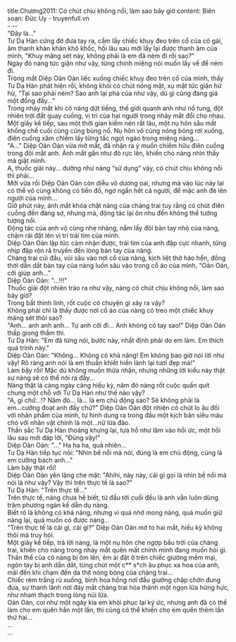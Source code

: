 title:Chương2011: Có chút chịu không nổi, làm sao bây giờ
content:
Biên soạn: Đức Uy - truyenfull.vn<br>- --<br>"Đây là..."<br>Tư Dạ Hàn cứng đờ đưa tay ra, cầm lấy chiếc khuy đeo trên cổ của cô gái, âm thanh khàn khàn khô khốc, hồi lâu sau mới lấy lại được thanh âm của mình, "Khuy măng sét này, không phải là em đã ném đi rồi sao?"<br>Ngày đó nàng tức giận như vậy, từng chính miệng nói muốn lấy về để ném đi.<br>Tròng mắt Diệp Oản Oản liếc xuống chiếc khuy đeo trên cổ của mình, thấy Tư Dạ Hàn phát hiện rồi, không khỏi có chút nóng mặt, xụ mặt tức giận hừ hừ, "Tại sao phải ném? Sao anh lại phá của như vậy, dù gì cũng đáng giá một đồng đấy..."<br>Trong nháy mắt khi cô nàng dứt tiếng, thế giới quanh anh như nổ tung, đột nhiên trời đất quay cuồng, vị trí của hai người trong nháy mắt đổi cho nhau. Một giây kế tiếp, sau một thời gian kiềm nén rất lâu, một nụ hôn sâu mất khống chế cuối cùng cũng bùng nổ. Nụ hôn vô cùng nóng bỏng rơi xuống, điên cuồng xâm chiếm lấy từng tấc ngọt ngào trong miệng nàng...<br>"A..." Diệp Oản Oản vừa mở mắt, đã nhận ra ý muốn chiếm hữu điên cuồng trong đôi mắt anh. Ánh mắt gần như đỏ rực lên, khiến cho nàng nhìn thấy mà giật mình.<br>A, thuốc giải này... dường như nàng “sử dụng” vậy, có chút chịu không nổi thì phải...<br>Mới vừa rồi Diệp Oản Oản còn diễu võ dương oai, nhưng mà vào lúc này lại có thể vô cùng không có tiền đồ, ngơ ngẩn hết cả người, để mặc anh đè lên người của mình...<br>Giờ phút này, ánh mắt khóa chặt nàng của chàng trai tuy rằng có chút điên cuồng đến đáng sợ, nhưng mà, động tác lại ôn nhu đến không thể tưởng tượng nổi.<br>Động tác của anh vô cùng nhẹ nhàng, nắm lấy đôi bàn tay nhỏ của nàng, chậm rãi đặt lên vị trí trái tim của mình.<br>Diệp Oản Oản lập tức cảm nhận được, trái tim của anh đập cực nhanh, từng nhịp đập rộn rã truyền đến lòng bàn tay của nàng.<br>Chàng trai cúi đầu, vùi sâu vào nơi cổ của nàng, kịch liệt thở hào hển, đồng thời dẫn dắt bàn tay của nàng luồn sâu vào trong cổ áo của mình, "Oản Oản, cởi giúp anh..."<br>Diệp Oản Oản: "...!!!"<br>Thuốc giải đột nhiên trào ra như vậy, nàng có chút chịu không nổi, làm sao bây giờ?<br>Trong bất thình lình, rốt cuộc có chuyện gì xảy ra vậy?<br>Không phải chỉ là thấy được nơi cổ áo của nàng có treo một chiếc khuy măng sét thôi sao?<br>"Anh... anh anh anh... Tự anh cởi đi... Anh không có tay sao!" Diệp Oản Oản thấp giọng thầm thì.<br>Tư Dạ Hàn: "Em đã từng nói, bước này, nhất định phải do em làm. Em thích quá trình này."<br>Diệp Oản Oản: "Không... Không có khả năng! Em không bao giờ nói lời như vậy! Rõ ràng anh nói là em thuần khiết hiền lành lại tươi đẹp mà!"<br>Làm bậy rồi! Mặc dù không muốn thừa nhận, nhưng những lời kiểu này thật sự nàng sẽ có thể nói ra đấy...<br>Nàng thật là càng ngày càng hiếu kỳ, năm đó nàng rốt cuộc quấn quít chung một chỗ với Tư Dạ Hàn như thế nào vậy?<br>"A, gì chứ...!? Năm đó... là... là em chủ động sao? Sẽ không phải là em...cưỡng đoạt anh đấy chứ?" Diệp Oản Oản đột nhiên có chút lo âu đối với nhân phẩm của mình, tự hình dung ra trong đầu một kịch bản siêu máu chó với nhân vật chính là một...nữ lừa đảo.<br>Thần sắc Tư Dạ Hàn thoáng khựng lại, tựa hồ như lâm vào hồi ức, một hồi lâu sau mới đáp lời, "Đúng vậy!"<br>Diệp Oản Oản: "..." Ha ha ha, quả nhiên...<br>Tư Dạ Hàn tiếp tục nói: "Nhìn bề nổi mà nói, đúng là em chủ động, cũng là em cưỡng bách anh..."<br>Làm bậy thật rồi!<br>Diệp Oản Oản yên lặng che mặt: "Ahihi, này này, cái gì gọi là nhìn bề nổi mà nói là như vậy? Vậy thì trên thực tế là sao?"<br>Tư Dạ Hàn: "Trên thực tế..."<br>Trên thực tế, nàng chưa hề biết, từ đầu tới cuối đều là anh vẫn luôn dùng trăm phương ngàn kế dẫn dụ nàng.<br>Biết rõ là không có khả năng, nhưng vì quá nhớ mong nàng, quá muốn giữ nàng lại, quá muốn có được nàng...<br>"Trên thực tế là cái gì, cái gì?" Diệp Oản Oản mở to hai mắt, hiếu kỳ không thôi mà truy hỏi.<br>Một giây kế tiếp, trả lời nàng, là một nụ hôn che ngợp bầu trời của chàng trai, khiến cho nàng trong nháy mắt quên mất chính mình đang muốn hỏi gì.<br>Thân thể của cô nàng bị ôm lên, êm ái đặt ở trên chiếc giường mềm mại, ngón tay bị anh dẫn dắt, từng chút một c** s*ch âu phục xa hoa của anh, mãi đến khi chạm đến da thịt nóng bỏng của chàng trai...<br>Chiếc rèm trắng rủ xuống, bình hoa hồng nơi đầu giường chập chờn đung đưa, sự thanh lãnh nơi đáy mắt chàng trai hóa thành một ngọn lửa hừng hực, như nham thạch trong lòng núi lửa.<br>Oản Oản, coi như một ngày kia em khôi phục lại ký ức, nhưng anh đã có thể làm cho em quên hắn một lần, thì cũng có thể khiến cho em quên thêm lần thứ hai...<br>...<br>...